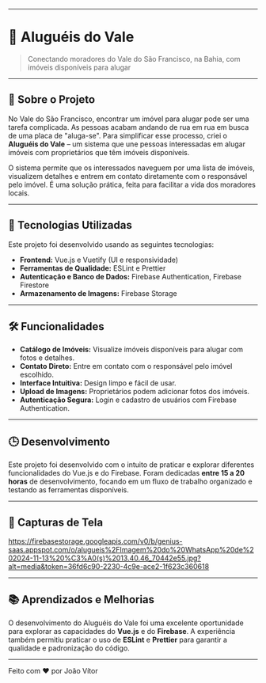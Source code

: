 

---

# 🏡 Aluguéis do Vale

> Conectando moradores do Vale do São Francisco, na Bahia, com imóveis disponíveis para alugar

---

## 📜 Sobre o Projeto

No Vale do São Francisco, encontrar um imóvel para alugar pode ser uma tarefa complicada. As pessoas acabam andando de rua em rua em busca de uma placa de "aluga-se". Para simplificar esse processo, criei o **Aluguéis do Vale** – um sistema que une pessoas interessadas em alugar imóveis com proprietários que têm imóveis disponíveis.

O sistema permite que os interessados naveguem por uma lista de imóveis, visualizem detalhes e entrem em contato diretamente com o responsável pelo imóvel. É uma solução prática, feita para facilitar a vida dos moradores locais.

---

## 🚀 Tecnologias Utilizadas

Este projeto foi desenvolvido usando as seguintes tecnologias:

- **Frontend:** Vue.js e Vuetify (UI e responsividade)
- **Ferramentas de Qualidade:** ESLint e Prettier
- **Autenticação e Banco de Dados:** Firebase Authentication, Firebase Firestore
- **Armazenamento de Imagens:** Firebase Storage

---

## 🛠 Funcionalidades

- **Catálogo de Imóveis:** Visualize imóveis disponíveis para alugar com fotos e detalhes.
- **Contato Direto:** Entre em contato com o responsável pelo imóvel escolhido.
- **Interface Intuitiva:** Design limpo e fácil de usar.
- **Upload de Imagens:** Proprietários podem adicionar fotos dos imóveis.
- **Autenticação Segura:** Login e cadastro de usuários com Firebase Authentication.

---

## 🕒 Desenvolvimento

Este projeto foi desenvolvido com o intuito de praticar e explorar diferentes funcionalidades do Vue.js e do Firebase. Foram dedicadas **entre 15 a 20 horas** de desenvolvimento, focando em um fluxo de trabalho organizado e testando as ferramentas disponíveis.

---

## 📸 Capturas de Tela

https://firebasestorage.googleapis.com/v0/b/genius-saas.appspot.com/o/alugueis%2FImagem%20do%20WhatsApp%20de%202024-11-13%20%C3%A0(s)%2013.40.46_70442e55.jpg?alt=media&token=36fd6c90-2230-4c9e-ace2-1f623c360618

---

## 📚 Aprendizados e Melhorias

O desenvolvimento do Aluguéis do Vale foi uma excelente oportunidade para explorar as capacidades do **Vue.js** e do **Firebase**. A experiência também permitiu praticar o uso de **ESLint** e **Prettier** para garantir a qualidade e padronização do código.

---


Feito com ❤️ por João Vítor
